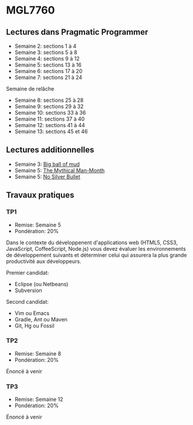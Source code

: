 MGL7760
=======

Lectures dans Pragmatic Programmer
----------------------------------

- Semaine 2: sections 1 à 4
- Semaine 3: sections 5 à 8
- Semaine 4: sections 9 à 12
- Semaine 5: sections 13 à 16
- Semaine 6: sections 17 à 20
- Semaine 7: sections 21 à 24

Semaine de relâche

- Semaine 8: sections 25 à 28
- Semaine 9: sections 29 à 32
- Semaine 10: sections 33 à 36
- Semaine 11: sections 37 à 40
- Semaine 12: sections 41 à 44
- Semaine 13: sections 45 et 46

Lectures additionnelles
-----------------------

- Semaine 3: [Big ball of mud](http://www.laputan.org/mud/)
- Semaine 5: [The Mythical Man-Month](http://www.csee.umbc.edu/~mgrass2/cmsc345/paper%20-%20MythicalManMonth.pdf)
- Semaine 5: [No Silver Bullet](http://people.eecs.ku.edu/~saiedian/Teaching/Sp08/816/Papers/Background-Papers/no-silver-bullet.pdf)

Travaux pratiques
-----------------

### TP1

- Remise: Semaine 5
- Pondération: 20%

Dans le contexte du développenent d'applications web (HTML5, CSS3, JavaScript, CoffeeScript, Node.js) vous devez évaluer les environnements de développement suivants et déterminer celui qui assurera la plus grande productivité aux développeurs.

Premier candidat:

- Eclipse (ou Netbeans)
- Subversion

Second candidat:

- Vim ou Emacs
- Gradle, Ant ou Maven
- Git, Hg ou Fossil



### TP2

- Remise: Semaine 8
- Pondération: 20%

Énoncé à venir

### TP3

- Remise: Semaine 12
- Pondération: 20%

Énoncé à venir

